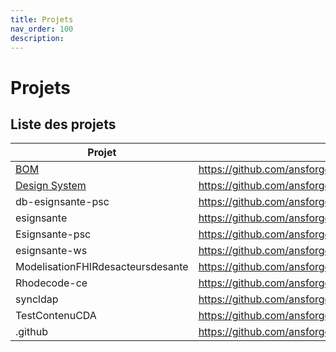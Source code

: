 ```yaml
---
title: Projets
nav_order: 100
description: 
---
```


# Projets

## Liste des projets

| Projet                                    | Liens                                                         |
| ----------------------------------------- | ------------------------------------------------------------- |
| [BOM](../projets/bom)                     | https://github.com/ansforge/                                  |
| [Design System](../projets/designsystem)  | https://github.com/ansforge/DesignSystem                      |
| db-esignsante-psc                         | https://github.com/ansforge/db-esignsante-psc                 |
| esignsante                                | https://github.com/ansforge/esignsante                        |
| Esignsante-psc                            | https://github.com/ansforge/esignsante-psc                    |
| esignsante-ws                             | https://github.com/ansforge/esignsante-ws                     |
| ModelisationFHIRdesacteursdesante         | https://github.com/ansforge/ModelisationFHIRdesacteursdesante |
| Rhodecode-ce                              | https://github.com/ansforge/rhodecode-ce                      |
| syncldap                                  | https://github.com/ansforge/syncldap                          |
| TestContenuCDA                            | https://github.com/ansforge/TestContenuCDA                    |
| .github                                   | https://github.com/ansforge/.github                           |
